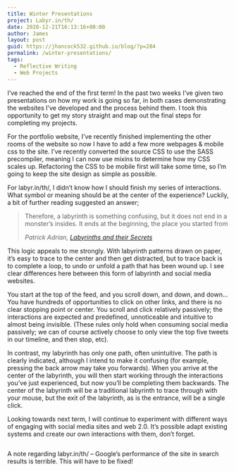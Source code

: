 ```yaml
---
title: Winter Presentations
project: Labyr.in/th/
date: 2020-12-21T16:13:16+00:00
author: James
layout: post
guid: https://jhancock532.github.io/blog/?p=284
permalink: /winter-presentations/
tags:
  - Reflective Writing
  - Web Projects
---
```

I&#8217;ve reached the end of the first term! In the past two weeks I&#8217;ve given two presentations on how my work is going so far, in both cases demonstrating the websites I&#8217;ve developed and the process behind them. I took this opportunity to get my story straight and map out the final steps for completing my projects.

<!--more-->

For the portfolio website, I&#8217;ve recently finished implementing the other rooms of the website so now I have to add a few more webpages & mobile css to the site. I&#8217;ve recently converted the source CSS to use the SASS precompiler, meaning I can now use mixins to determine how my CSS scales up. Refactoring the CSS to be mobile first will take some time, so I&#8217;m going to keep the site design as simple as possible.

For labyr.in/th/, I didn&#8217;t know how I should finish my series of interactions. What symbol or meaning should be at the center of the experience? Luckily, a bit of further reading suggested an answer;

<blockquote class="wp-block-quote">
  <p>
    Therefore, a labyrinth is something confusing, but it does not end in a monster’s insides. It ends at the beginning, the place you started from
  </p>
  
  <cite>Patrick Adrian, <a href="http://www.dagroup.org/pabooks/Labyrinths_and_their_secrets.pdf">Labyrinths and their Secrets</a></cite>
</blockquote>

This logic appeals to me strongly. With labyrinth patterns drawn on paper, it&#8217;s easy to trace to the center and then get distracted, but to trace back is to complete a loop, to undo or unfold a path that has been wound up. I see clear differences here between this form of labyrinth and social media websites. 

You start at the top of the feed, and you scroll down, and down, and down&#8230; You have hundreds of opportunities to click on other links, and there is no clear stopping point or center. You scroll and click relatively passively; the interactions are expected and predefined, unnoticeable and intuitive to almost being invisible. (These rules only hold when consuming social media passively; we can of course actively choose to only view the top five tweets in our timeline, and then stop, etc).

In contrast, my labyrinth has only one path, often unintuitive. The path is clearly indicated, although I intend to make it confusing (for example, pressing the back arrow may take you forwards). When you arrive at the center of the labyrinth, you will then start working through the interactions you&#8217;ve just experienced, but now you&#8217;ll be completing them backwards. The center of the labyrinth will be a traditional labyrinth to trace through with your mouse, but the exit of the labyrinth, as is the entrance, will be a single click.

Looking towards next term, I will continue to experiment with different ways of engaging with social media sites and web 2.0. It&#8217;s possible adapt existing systems and create our own interactions with them, don&#8217;t forget.

<img loading="lazy" src="https://jhancock532.github.io/blog/wp-content/uploads/2020/12/google-performance-of-labyrinth-1-1024x578.jpg" alt="" class="wp-image-288" srcset="https://jhancock532.github.io/blog/wp-content/uploads/2020/12/google-performance-of-labyrinth-1-1024x578.jpg 1024w, https://jhancock532.github.io/blog/wp-content/uploads/2020/12/google-performance-of-labyrinth-1-300x169.jpg 300w, https://jhancock532.github.io/blog/wp-content/uploads/2020/12/google-performance-of-labyrinth-1-768x434.jpg 768w, https://jhancock532.github.io/blog/wp-content/uploads/2020/12/google-performance-of-labyrinth-1-1536x868.jpg 1536w, https://jhancock532.github.io/blog/wp-content/uploads/2020/12/google-performance-of-labyrinth-1.jpg 1912w" sizes="(max-width: 767px) 89vw, (max-width: 1000px) 54vw, (max-width: 1071px) 543px, 580px" /> 

A note regarding labyr.in/th/ &#8211; Google&#8217;s performance of the site in search results is terrible. This will have to be fixed!